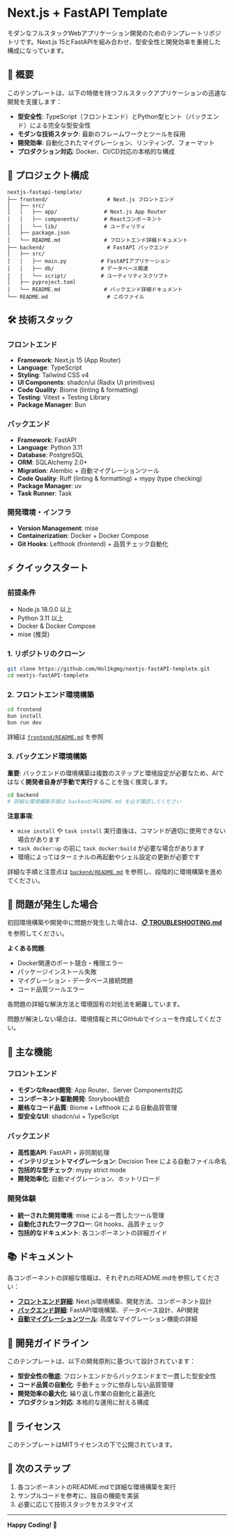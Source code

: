 # Next.js + FastAPI Template

モダンなフルスタックWebアプリケーション開発のためのテンプレートリポジトリです。Next.js 15とFastAPIを組み合わせ、型安全性と開発効率を重視した構成になっています。

## 🚀 概要

このテンプレートは、以下の特徴を持つフルスタックアプリケーションの迅速な開発を支援します：

- **型安全性**: TypeScript（フロントエンド）とPython型ヒント（バックエンド）による完全な型安全性
- **モダンな技術スタック**: 最新のフレームワークとツールを採用
- **開発効率**: 自動化されたマイグレーション、リンティング、フォーマット
- **プロダクション対応**: Docker、CI/CD対応の本格的な構成

## 📁 プロジェクト構成

```
nextjs-fastapi-template/
├── frontend/                   # Next.js フロントエンド
│   ├── src/
│   │   ├── app/               # Next.js App Router
│   │   ├── components/        # Reactコンポーネント
│   │   └── lib/               # ユーティリティ
│   ├── package.json
│   └── README.md              # フロントエンド詳細ドキュメント
├── backend/                    # FastAPI バックエンド
│   ├── src/
│   │   ├── main.py           # FastAPIアプリケーション
│   │   ├── db/               # データベース関連
│   │   └── script/           # ユーティリティスクリプト
│   ├── pyproject.toml
│   └── README.md              # バックエンド詳細ドキュメント
└── README.md                   # このファイル
```

## 🛠️ 技術スタック

### フロントエンド
- **Framework**: Next.js 15 (App Router)
- **Language**: TypeScript
- **Styling**: Tailwind CSS v4
- **UI Components**: shadcn/ui (Radix UI primitives)
- **Code Quality**: Biome (linting & formatting)
- **Testing**: Vitest + Testing Library
- **Package Manager**: Bun

### バックエンド
- **Framework**: FastAPI
- **Language**: Python 3.11
- **Database**: PostgreSQL
- **ORM**: SQLAlchemy 2.0+
- **Migration**: Alembic + 自動マイグレーションツール
- **Code Quality**: Ruff (linting & formatting) + mypy (type checking)
- **Package Manager**: uv
- **Task Runner**: Task

### 開発環境・インフラ
- **Version Management**: mise
- **Containerization**: Docker + Docker Compose
- **Git Hooks**: Lefthook (frontend) + 品質チェック自動化

## ⚡ クイックスタート

### 前提条件
- Node.js 18.0.0 以上
- Python 3.11 以上
- Docker & Docker Compose
- mise (推奨)

### 1. リポジトリのクローン
```bash
git clone https://github.com/Hol1kgmg/nextjs-fastAPI-templete.git
cd nextjs-fastAPI-templete
```

### 2. フロントエンド環境構築
```bash
cd frontend
bun install
bun run dev
```
詳細は [`frontend/README.md`](./frontend/README.md) を参照

### 3. バックエンド環境構築

**重要**: バックエンドの環境構築は複数のステップと環境設定が必要なため、AIではなく**開発者自身が手動で実行**することを強く推奨します。

```bash
cd backend
# 詳細な環境構築手順は backend/README.md を必ず確認してください
```

**注意事項**:
- `mise install` や `task install` 実行直後は、コマンドが適切に使用できない場合があります
- `task docker:up` の前に `task docker:build` が必要な場合があります
- 環境によってはターミナルの再起動やシェル設定の更新が必要です

詳細な手順と注意点は [`backend/README.md`](./backend/README.md) を参照し、段階的に環境構築を進めてください。

## 🔧 問題が発生した場合

初回環境構築や開発中に問題が発生した場合は、**[📋 TROUBLESHOOTING.md](./TROUBLESHOOTING.md)** を参照してください。

**よくある問題**:
- Docker関連のポート競合・権限エラー
- パッケージインストール失敗
- マイグレーション・データベース接続問題
- コード品質ツールエラー

各問題の詳細な解決方法と環境固有の対処法を網羅しています。

問題が解決しない場合は、環境情報と共にGitHubでイシューを作成してください。

## 🌟 主な機能

### フロントエンド
- **モダンなReact開発**: App Router、Server Components対応
- **コンポーネント駆動開発**: Storybook統合
- **厳格なコード品質**: Biome + Lefthook による自動品質管理
- **型安全なUI**: shadcn/ui + TypeScript

### バックエンド
- **高性能API**: FastAPI + 非同期処理
- **インテリジェントマイグレーション**: Decision Tree による自動ファイル命名
- **包括的な型チェック**: mypy strict mode
- **開発効率化**: 自動マイグレーション、ホットリロード

### 開発体験
- **統一された開発環境**: mise による一貫したツール管理
- **自動化されたワークフロー**: Git hooks、品質チェック
- **包括的なドキュメント**: 各コンポーネントの詳細ガイド

## 📚 ドキュメント

各コンポーネントの詳細な情報は、それぞれのREADME.mdを参照してください：

- **[フロントエンド詳細](./frontend/README.md)**: Next.js環境構築、開発方法、コンポーネント設計
- **[バックエンド詳細](./backend/README.md)**: FastAPI環境構築、データベース設計、API開発
- **[自動マイグレーションツール](./backend/src/script/auto_migrate/README.md)**: 高度なマイグレーション機能の詳細

## 🤝 開発ガイドライン

このテンプレートは、以下の開発原則に基づいて設計されています：

- **型安全性の徹底**: フロントエンドからバックエンドまで一貫した型安全性
- **コード品質の自動化**: 手動チェックに依存しない品質管理
- **開発効率の最大化**: 繰り返し作業の自動化と最適化
- **プロダクション対応**: 本格的な運用に耐える構成

## 📄 ライセンス

このテンプレートはMITライセンスの下で公開されています。

## 🚀 次のステップ

1. 各コンポーネントのREADME.mdで詳細な環境構築を実行
2. サンプルコードを参考に、独自の機能を実装
3. 必要に応じて技術スタックをカスタマイズ

---

**Happy Coding! 🎉**